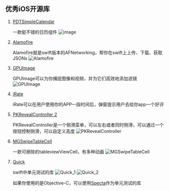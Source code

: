 ## 优秀iOS开源库
1. [PDTSimpleCalendar](https://github.com/jivesoftware/PDTSimpleCalendar)

	一款挺不错的日历组件
	![image](https://supergithuber.github.io/img/PDTSimpleCalendar.png)
	
2. [Alamofire](https://github.com/Alamofire/Alamofire)

	Alamofire就是swift版本的AFNetworking，帮你在swift上上传、下载、获取JSONs
	![Alamofire](https://supergithuber.github.io/img/Alamofire.png)
	
3. [GPUImage](https://github.com/BradLarson/GPUImage)

	GPUImage可以为你捕捉图像和视频，并为它们高效地添加滤镜
	![GPUImage](https://supergithuber.github.io/img/GPUImage.png)
	
4. [iRate](https://github.com/nicklockwood/iRate)

	iRate可以在用户使用你的APP一段时间后，弹窗提示用户去给你app一个好评
	
5. [PKRevealController 2](https://github.com/pkluz/PKRevealController)

	PKRevealController是一个侧滑菜单，可以左右或者同时侧滑，可以通过一个按钮控制侧滑，可以自定义高度
	![PKRevealController](https://supergithuber.github.io/img/PKRevealController.png)
	
6. [MGSwipeTableCell](https://github.com/MortimerGoro/MGSwipeTableCell)

	一款可擦除的tableviewViewCell，有多种动画
	![MGSwipeTableCell](https://supergithuber.github.io/img/MGSwipeTableCell.gif)
	
7. [Quick](https://github.com/Quick/Quick)

	swift中单元测试的库
	![Quick_1](https://supergithuber.github.io/img/Quick_1.png)
	![Quick_2](https://supergithuber.github.io/img/Quick_2.png)
	
	如果你使用的是Objective-C，可以使用[Specta](https://github.com/specta/specta)作为单元测试的库